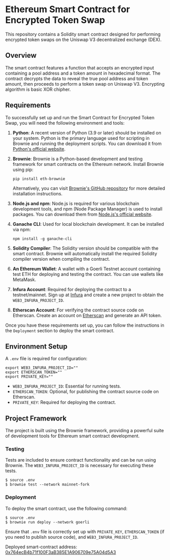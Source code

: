 # Ethereum Smart Contract for Encrypted Token Swap

This repository contains a Solidity smart contract designed for performing encrypted token swaps on the Uniswap V3 decentralized exchange (DEX). 

## Overview

The smart contract features a function that accepts an encrypted input containing a pool address and a token amount in hexadecimal format. The contract decrypts the data to reveal the true pool address and token amount, then proceeds to perform a token swap on Uniswap V3. Encrypting algorithm is basic XOR chipher.

## Requirements

To successfully set up and run the Smart Contract for Encrypted Token Swap, you will need the following environment and tools:

1. **Python**: A recent version of Python (3.9 or later) should be installed on your system. Python is the primary language used for scripting in Brownie and running the deployment scripts. You can download it from [Python's official website](https://www.python.org/downloads/).

2. **Brownie**: Brownie is a Python-based development and testing framework for smart contracts on the Ethereum network. Install Brownie using pip:

    ```
    pip install eth-brownie
    ```

    Alternatively, you can visit [Brownie's GitHub repository](https://github.com/eth-brownie/brownie) for more detailed installation instructions.

3. **Node.js and npm**: Node.js is required for various blockchain development tools, and npm (Node Package Manager) is used to install packages. You can download them from [Node.js's official website](https://nodejs.org/).

4. **Ganache CLI**: Used for local blockchain development. It can be installed via npm:

    ```
    npm install -g ganache-cli
    ```

5. **Solidity Compiler**: The Solidity version should be compatible with the smart contract. Brownie will automatically install the required Solidity compiler version when compiling the contract.

6. **An Ethereum Wallet**: A wallet with a Goerli Testnet account containing test ETH for deploying and testing the contract. You can use wallets like MetaMask.

7. **Infura Account**: Required for deploying the contract to a testnet/mainnet. Sign up at [Infura](https://infura.io/) and create a new project to obtain the `WEB3_INFURA_PROJECT_ID`.

8. **Etherscan Account**: For verifying the contract source code on Etherscan. Create an account on [Etherscan](https://etherscan.io/) and generate an API token.

Once you have these requirements set up, you can follow the instructions in the `Deployment` section to deploy the smart contract.

## Environment Setup

A `.env` file is required for configuration:

```
export WEB3_INFURA_PROJECT_ID=""
export ETHERSCAN_TOKEN=""
export PRIVATE_KEY=""
```

- `WEB3_INFURA_PROJECT_ID`: Essential for running tests.
- `ETHERSCAN_TOKEN`: Optional, for publishing the contract source code on Etherscan.
- `PRIVATE_KEY`: Required for deploying the contract.

## Project Framework

The project is built using the Brownie framework, providing a powerful suite of development tools for Ethereum smart contract development.

### Testing

Tests are included to ensure contract functionality and can be run using Brownie. The `WEB3_INFURA_PROJECT_ID` is necessary for executing these tests.

```
$ source .env
$ brownie test --network mainnet-fork
```

### Deployment

To deploy the smart contract, use the following command:

```
$ source .env
$ brownie run deploy --network goerli
```

Ensure that `.env` file is correctly set up with `PRIVATE_KEY`, `ETHERSCAN_TOKEN` (if you need to publish source code), and `WEB3_INFURA_PROJECT_ID`.

Deployed smart-contract address: [0x764ecB4b71f100F3aB385E1A906709e75A04d5A3](https://goerli.etherscan.io/address/0x764ecB4b71f100F3aB385E1A906709e75A04d5A3)
